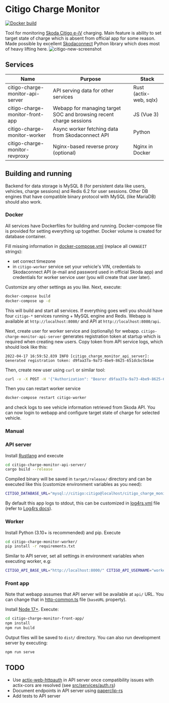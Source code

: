 # Citigo Charge Monitor
[![Docker build](https://github.com/mhwcat/citigo-charge-monitor/workflows/Docker%20build/badge.svg)](https://github.com/mhwcat/3dhw/actions)

Tool for monitoring [Skoda Citigo e-iV](https://ev-database.org/car/1190/Skoda-CITIGOe-iV) charging. Main feature is ability to set target state of charge which is absent from official app for some reason. Made possible by excellent [Skodaconnect](https://github.com/lendy007/skodaconnect) Python library which does most of heavy lifting here.
![citigo-new-screenshot](https://user-images.githubusercontent.com/829477/176403122-4edb94b9-a4b7-433b-b834-8a3df12fd010.png)
## Services
|Name|Purpose|Stack|
|---|---|---|
|citigo-charge-monitor-api-server|API serving data for other services|Rust (actix-web, sqlx)
|citigo-charge-monitor-front-app|Webapp for managing target SOC and browsing recent charge sessions|JS (Vue 3)|
|citigo-charge-monitor-worker|Async worker fetching data from Skodaconnect API|Python|
|citigo-charge-monitor-revproxy|Nginx-based reverse proxy (optional)|Nginx in Docker|
## Building and running
Backend for data storage is MySQL 8 (for persistent data like users, vehicles, charge sessions) and Redis 6.2 for user sessions. Other DB engines that have compatible binary protocol with MySQL (like MariaDB) should also work.
### Docker
All services have Dockerfiles for building and running. Docker-compose  file is provided for setting everything up together. Docker volume is created for database container.

Fill missing information in [docker-compose.yml](docker-compose.yml) (replace all `CHANGEIT` strings):
* set correct timezone
* in `citigo-worker` service set your vehicle's VIN, credentials to Skodaconnect API (e-mail and password used in official Skoda app) and credentials for worker service user (you will create that user later).

Customize any other settings as you like. Next, execute:
```bash
docker-compose build
docker-compose up -d
```
This will build and start all services. If everything goes well you should have four `citigo-*` services running + MySQL engine and Redis. Webapp is available at `http://localhost:8080/` and API at `http://localhost:8080/api`. 

Next, create user for worker service and (optionally) for webapp. `citigo-charge-monitor-api-server` generates registration token at startup which is required when creating new users. Copy token from API service logs, which should look like this:
```
2022-04-17 16:59:52.839 INFO [citigo_charge_monitor_api_server]: Generated registration token: d9faa37a-9a73-4be9-8625-651dcbc5b4ae
```
Then, create new user using `curl` or similar tool:
```bash
curl -v -X POST -H '{"Authorization": "Bearer d9faa37a-9a73-4be9-8625-651dcbc5b4ae"}' -H '{"Content-type": "application/json"}' -d '{"username": "worker", "password": "workerpass"}' http://localhost:8080/api/auth/register
```
Then you can restart worker service
```bash
docker-compose restart citigo-worker
```
and check logs to see vehicle information retrieved from Skoda API.
You can now login to webapp and configure target state of charge for selected vehicle.
### Manual
### API server
Install [Rustlang](https://www.rust-lang.org/learn/get-started) and execute 
```bash
cd citigo-charge-monitor-api-server/
cargo build --release
```
Compiled binary will be saved in `target/release/` directory and can be executed like this (customize environment variables as you need):
```bash
CITIGO_DATABASE_URL="mysql://citigo:citigo@localhost/citigo_charge_monitor" CITIGO_REDIS_URL="redis://localhost" CITIGO_API_BASE_ADDR="0.0.0.0:8000" ./citigo-charge-monitor-api-server
```
By default this app logs to stdout, this can be customized in [log4rs.yml](citigo-charge-monitor-api-server/log4rs.yml) file (refer to [Log4rs docs](https://docs.rs/log4rs/latest/log4rs/)).
### Worker
Install Python (3.10+ is recommended) and pip. Execute
```bash
cd citigo-charge-monitor-worker/
pip install -r requirements.txt
```
Similar to API server, set all settings in environment variables when executing worker, e.g:
```bash
CITIGO_API_BASE_URL="http://localhost:8000/" CITIGO_API_USERNAME="worker" CITIGO_API_PASSWORD="workerpass" CITIGO_SKODACONNECT_USERNAME="CHANGEIT" CITIGO_SKODACONNECT_PASSWORD="CHANGEIT" CITIGO_VEHICLE_VIN="CHANGEIT" python main.py
```
### Front app
Note that webapp assumes that API server will be available at `api/` URL. You can change that in [http-common.ts](citigo-charge-monitor-front-app/src/http-common.ts) file (`baseURL` property). 

Install [Node 17+](https://nodejs.org/en/). Execute:
```bash
cd citigo-charge-monitor-front-app/
npm install
npm run build
```
Output files will be saved to `dist/` directory. You can also run development server by executing:
```bash
npm run serve
```
## TODO
* Use [actix-web-httpauth](https://crates.io/crates/actix-web-httpauth) in API server once compatibility issues with actix-cors are resolved (see [src/services/auth.rs](citigo-charge-monitor-api-server/src/services/auth.rs))
* Document endpoints in API server using [paperclip-rs](https://github.com/paperclip-rs/paperclip)
* Add tests to API server
